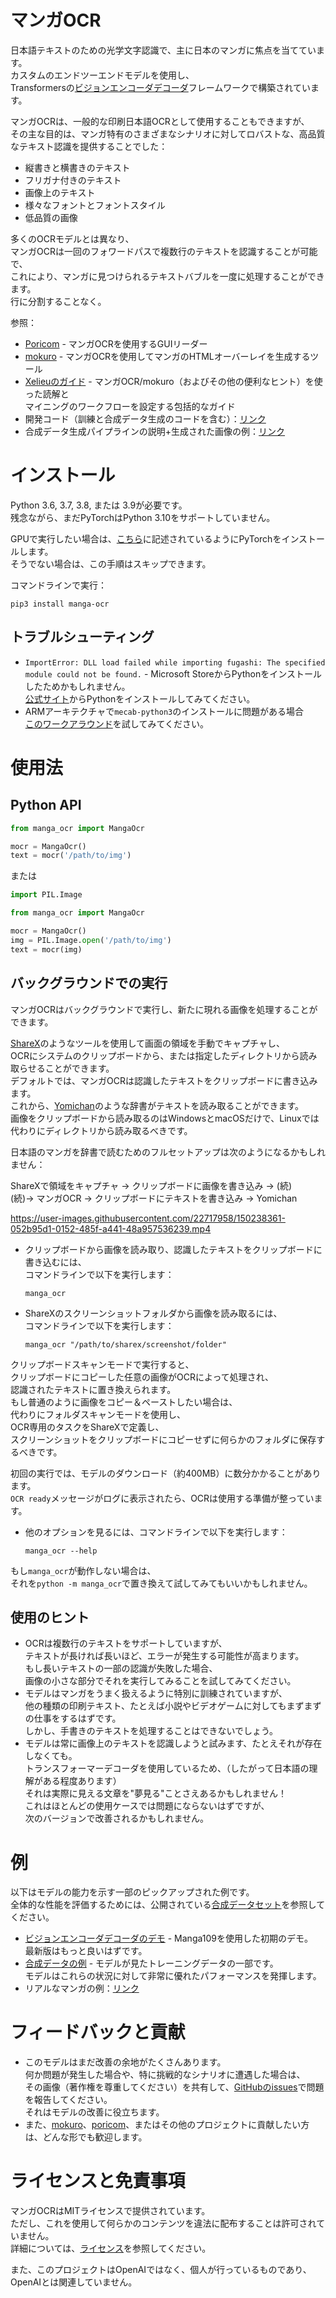 # マンガOCR

日本語テキストのための光学文字認識で、主に日本のマンガに焦点を当てています。  
カスタムのエンドツーエンドモデルを使用し、  
Transformersの[ビジョンエンコーダデコーダ](https://huggingface.co/docs/transformers/model_doc/vision-encoder-decoder)フレームワークで構築されています。

マンガOCRは、一般的な印刷日本語OCRとして使用することもできますが、  
その主な目的は、マンガ特有のさまざまなシナリオに対してロバストな、高品質なテキスト認識を提供することでした：
- 縦書きと横書きのテキスト
- フリガナ付きのテキスト
- 画像上のテキスト
- 様々なフォントとフォントスタイル
- 低品質の画像

多くのOCRモデルとは異なり、  
マンガOCRは一回のフォワードパスで複数行のテキストを認識することが可能で、  
これにより、マンガに見つけられるテキストバブルを一度に処理することができます。  
行に分割することなく。

参照：
- [Poricom](https://github.com/bluaxees/Poricom) - マンガOCRを使用するGUIリーダー
- [mokuro](https://github.com/kha-white/mokuro) - マンガOCRを使用してマンガのHTMLオーバーレイを生成するツール
- [Xelieuのガイド](https://rentry.co/lazyXel) - マンガOCR/mokuro（およびその他の便利なヒント）を使った読解と  
マイニングのワークフローを設定する包括的なガイド
- 開発コード（訓練と合成データ生成のコードを含む）：[リンク](manga_ocr_dev)
- 合成データ生成パイプラインの説明+生成された画像の例：[リンク](manga_ocr_dev/synthetic_data_generator)

# インストール

Python 3.6, 3.7, 3.8, または 3.9が必要です。  
残念ながら、まだPyTorchはPython 3.10をサポートしていません。

GPUで実行したい場合は、[こちら](https://pytorch.org/get-started/locally/#start-locally)に記述されているようにPyTorchをインストールします。  
そうでない場合は、この手順はスキップできます。

コマンドラインで実行：

```commandline
pip3 install manga-ocr
```

## トラブルシューティング

- `ImportError: DLL load failed while importing fugashi: The specified module could not be found.` - Microsoft StoreからPythonをインストールしたためかもしれません。  
[公式サイト](https://www.python.org/downloads)からPythonをインストールしてみてください。
- ARMアーキテクチャで`mecab-python3`のインストールに問題がある場合  
[このワークアラウンド](https://github.com/kha-white/manga-ocr/issues/16)を試してみてください。

# 使用法

## Python API

```python
from manga_ocr import MangaOcr

mocr = MangaOcr()
text = mocr('/path/to/img')
```

または

```python
import PIL.Image

from manga_ocr import MangaOcr

mocr = MangaOcr()
img = PIL.Image.open('/path/to/img')
text = mocr(img)
```

## バックグラウンドでの実行

マンガOCRはバックグラウンドで実行し、新たに現れる画像を処理することができます。

[ShareX](https://getsharex.com/)のようなツールを使用して画面の領域を手動でキャプチャし、  
OCRにシステムのクリップボードから、または指定したディレクトリから読み取らせることができます。  
デフォルトでは、マンガOCRは認識したテキストをクリップボードに書き込みます。  
これから、[Yomichan](https://github.com/FooSoft/yomichan)のような辞書がテキストを読み取ることができます。  
画像をクリップボードから読み取るのはWindowsとmacOSだけで、Linuxでは代わりにディレクトリから読み取るべきです。

日本語のマンガを辞書で読むためのフルセットアップは次のようになるかもしれません：

ShareXで領域をキャプチャ -> クリップボードに画像を書き込み -> (続)  
(続)-> マンガOCR -> クリップボードにテキストを書き込み -> Yomichan

https://user-images.githubusercontent.com/22717958/150238361-052b95d1-0152-485f-a441-48a957536239.mp4

- クリップボードから画像を読み取り、認識したテキストをクリップボードに書き込むには、  
コマンドラインで以下を実行します：
    ```commandline
    manga_ocr
    ```
- ShareXのスクリーンショットフォルダから画像を読み取るには、  
コマンドラインで以下を実行します：
    ```commandline
    manga_ocr "/path/to/sharex/screenshot/folder"
    ```
クリップボードスキャンモードで実行すると、  
クリップボードにコピーした任意の画像がOCRによって処理され、  
認識されたテキストに置き換えられます。  
もし普通のように画像をコピー＆ペーストしたい場合は、  
代わりにフォルダスキャンモードを使用し、  
OCR専用のタスクをShareXで定義し、  
スクリーンショットをクリップボードにコピーせずに何らかのフォルダに保存するべきです。

初回の実行では、モデルのダウンロード（約400MB）に数分かかることがあります。  
`OCR ready`メッセージがログに表示されたら、OCRは使用する準備が整っています。

- 他のオプションを見るには、コマンドラインで以下を実行します：
    ```commandline
    manga_ocr --help
    ```
もし`manga_ocr`が動作しない場合は、  
それを`python -m manga_ocr`で置き換えて試してみてもいいかもしれません。

## 使用のヒント

- OCRは複数行のテキストをサポートしていますが、  
テキストが長ければ長いほど、エラーが発生する可能性が高まります。  
もし長いテキストの一部の認識が失敗した場合、  
画像の小さな部分でそれを実行してみることを試してみてください。
- モデルはマンガをうまく扱えるように特別に訓練されていますが、  
他の種類の印刷テキスト、たとえば小説やビデオゲームに対してもまずまずの仕事をするはずです。  
しかし、手書きのテキストを処理することはできないでしょう。
- モデルは常に画像上のテキストを認識しようと試みます、たとえそれが存在しなくても。  
トランスフォーマーデコーダを使用しているため、（したがって日本語の理解がある程度あります）  
それは実際に見える文章を"夢見る"ことさえあるかもしれません！  
これはほとんどの使用ケースでは問題にならないはずですが、  
次のバージョンで改善されるかもしれません。

# 例

以下はモデルの能力を示す一部のピックアップされた例です。  
全体的な性能を評価するためには、公開されている[合成データセット](manga_ocr_dev/synthetic_data_generator)を参照してください。

- [ビジョンエンコーダデコーダのデモ](https://huggingface.co/spaces/nateraw/vision-encoder-decoder) - Manga109を使用した初期のデモ。  
最新版はもっと良いはずです。
- [合成データの例](manga_ocr_dev/synthetic_data_generator) - モデルが見たトレーニングデータの一部です。  
モデルはこれらの状況に対して非常に優れたパフォーマンスを発揮します。
- リアルなマンガの例：[リンク](manga_ocr_examples)

# フィードバックと貢献

- このモデルはまだ改善の余地がたくさんあります。  
何か問題が発生した場合や、特に挑戦的なシナリオに遭遇した場合は、  
その画像（著作権を尊重してください）を共有して、[GitHubのissues](https://github.com/kha-white/manga-ocr/issues)で問題を報告してください。  
それはモデルの改善に役立ちます。
- また、[mokuro](https://github.com/kha-white/mokuro)、[poricom](https://github.com/bluaxees/Poricom)、またはその他のプロジェクトに貢献したい方は、どんな形でも歓迎します。

# ライセンスと免責事項

マンガOCRはMITライセンスで提供されています。  
ただし、これを使用して何らかのコンテンツを違法に配布することは許可されていません。  
詳細については、[ライセンス](LICENSE)を参照してください。

また、このプロジェクトはOpenAIではなく、個人が行っているものであり、OpenAIとは関連していません。